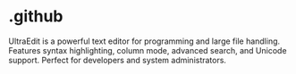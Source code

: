 # .github
UltraEdit is a powerful text editor for programming and large file handling. Features syntax highlighting, column mode, advanced search, and Unicode support. Perfect for developers and system administrators.
